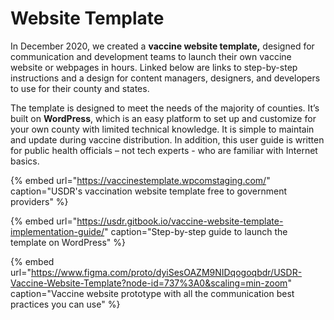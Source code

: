 # Website Template

In December 2020, we created a **vaccine website template,** designed for communication and development teams to launch their own vaccine website or webpages in hours. Linked below are links to step-by-step instructions and a design for content managers, designers, and developers to use for their county and states.

The template is designed to meet the needs of the majority of counties. It’s built on **WordPress**, which is an easy platform to set up and customize for your own county with limited technical knowledge. It is simple to maintain and update during vaccine distribution. In addition, this user guide is written for public health officials – not tech experts - who are familiar with Internet basics. 

{% embed url="https://vaccinestemplate.wpcomstaging.com/" caption="USDR\'s vaccination website template free to government providers" %}

{% embed url="https://usdr.gitbook.io/vaccine-website-template-implementation-guide/" caption="Step-by-step guide to launch the template on WordPress" %}

{% embed url="https://www.figma.com/proto/dyiSesOAZM9NIDqogoqbdr/USDR-Vaccine-Website-Template?node-id=737%3A0&scaling=min-zoom" caption="Vaccine website prototype with all the communication best practices you can use" %}



